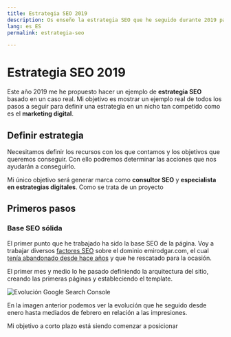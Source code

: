 ```yaml
---
title: Estrategia SEO 2019
description: Os enseño la estrategia SEO que he seguido durante 2019 para posicionarme
lang: es_ES
permalink: estrategia-seo

---
```


# Estrategia SEO 2019

Este año 2019 me he propuesto hacer un ejemplo de **estrategia SEO** basado en un caso real. Mi objetivo es mostrar un ejemplo real de todos los pasos a seguir para definir una estrategia en un nicho tan competido como es el **marketing digital**.

## Definir estrategia

Necesitamos definir los recursos con los que contamos y los objetivos que queremos conseguir. Con ello podremos determinar las acciones que nos ayudarán a conseguirlo.

Mi único objetivo será generar marca como **consultor SEO** y **especialista en estrategias digitales**. Como se trata de un proyecto

## Primeros pasos

### Base SEO sólida

El primer punto que he trabajado ha sido la base SEO de la página. Voy a trabajar diversos [factores SEO](factores-se) sobre el dominio emirodgar.com, el cual [tenía abandonado desde hace años](https://twitter.com/Emirodgar/status/1095273190971113473) y que he rescatado para la ocasión.

El primer mes y medio lo he pasado definiendo la arquitectura del sitio, creando las primeras páginas y estableciendo el template.

![Evolución Google Search Console](https://i.imgur.com/MVStSCU.png)

En la imagen anterior podemos ver la evolución que he seguido desde enero hasta mediados de febrero en relación a las impresiones.

Mi objetivo a corto plazo está siendo comenzar a posicionar


<!--stackedit_data:
eyJoaXN0b3J5IjpbMTY1ODI2NTI5OSwtNTE4MzQ4MjAyLC0xOT
g0NTQ3MzM5LC01ODAwMzQ4NTUsLTE2NjY1NTc2NDBdfQ==
-->
